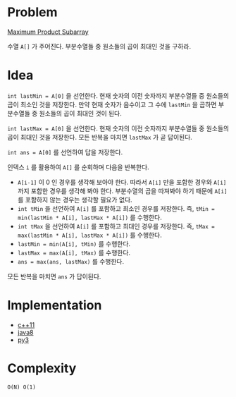 # Problem

[Maximum Product Subarray](https://leetcode.com/problems/maximum-product-subarray/)

수열 `A[]` 가 주어진다. 부분수열들 중 원소들의 곱이 최대인 것을
구하라.

# Idea

`int lastMin = A[0]` 을 선언한다. 현재 숫자의 이전 숫자까지 부분수열들
중 원소들의 곱이 최소인 것을 저장한다. 만약 현재 숫자가 음수이고 그
수에 `lastMin` 을 곱하면 부분수열들 중 원소들의 곱이 최대인 것이 된다.

`int lastMax = A[0]` 을 선언한다. 현재 숫자의 이전 숫자까지 부분수열들
중 원소들의 곱이 최대인 것을 저장한다. 모든 반복을 마치면 `lastMax` 가
곧 답이된다.

`int ans = A[0]` 를 선언하여 답을 저장한다.

인덱스 `i` 를 활용하여 `A[]` 를 순회하며 다음을 반복한다.

* `A[i-1]` 이 0 인 경우를 생각해 보아야 한다. 따라서 `A[i]` 만을
  포함한 경우와 `A[i]` 까지 포함한 경우를 생각해 봐야 한다. 부분수열의 곱을
  따져봐야 하기 때문에 `A[i]` 를 포함하지 않는 경우는 생각할 필요가 없다.
* `int tMin` 을 선언하여 `A[i]` 를 포함하고 최소인 경우를
  저장한다. 즉, `tMin = min(lastMin * A[i], lastMax * A[i])` 를
  수행한다.
* `int tMax` 을 선언하여 `A[i]` 를 포함하고 최대인 경우를
  저장한다. 즉, `tMax = max(lastMin * A[i], lastMax * A[i])` 를
  수행한다.
* `lastMin = min(A[i], tMin)` 를 수행한다.
* `lastMax = max(A[i], tMax)` 를 수행한다.
* `ans = max(ans, lastMax)` 를 수행한다.

모든 반복을 마치면 `ans` 가 답이된다.

# Implementation

* [c++11](a.cpp)
* [java8](Solution.java)
* [py3](a.py)

# Complexity

```
O(N) O(1)
```
